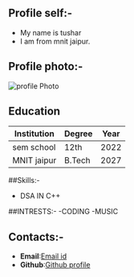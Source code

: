 ## Profile self:-
- My name is tushar
- I am from mnit jaipur.

## Profile photo:-
![profile Photo](https://static.vecteezy.com/system/resources/previews/027/447/163/large_2x/silhouette-of-a-boy-during-sunset-free-photo.jpg )

## Education
|Institution |Degree| Year|
|------------|------|-----|
|sem school  | 12th | 2022|
|MNIT jaipur |B.Tech| 2027|

##Skills:-
- DSA IN C++

##INTRESTS:-
-CODING
-MUSIC

## Contacts:-
- **Email**:[Email id](2023ucp1586@mnit.ac.in)
- **Github**:[Github profile]( https://github.com/tushar2112005)
